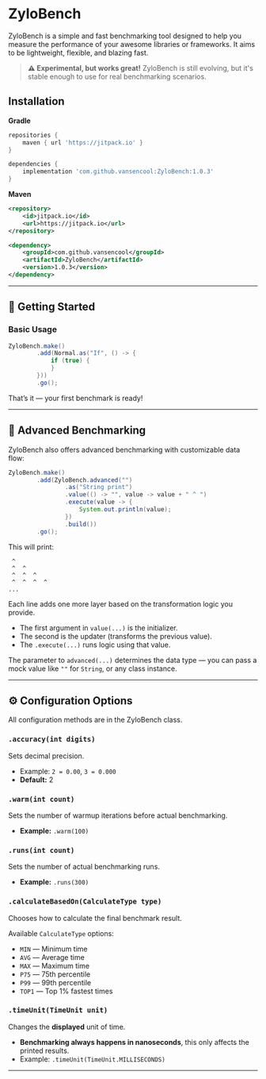 # ZyloBench

ZyloBench is a simple and fast benchmarking tool designed to help you measure the performance of your awesome libraries or frameworks. It aims to be lightweight, flexible, and blazing fast.

> **⚠ Experimental, but works great!** ZyloBench is still evolving, but it's stable enough to use for real benchmarking scenarios.

## Installation

**Gradle**

```groovy
repositories {
    maven { url 'https://jitpack.io' }
}
```

```groovy
dependencies {
    implementation 'com.github.vansencool:ZyloBench:1.0.3'
}
```

**Maven**

```xml
<repository>
    <id>jitpack.io</id>
    <url>https://jitpack.io</url>
</repository>
```

```xml
<dependency>
    <groupId>com.github.vansencool</groupId>
    <artifactId>ZyloBench</artifactId>
    <version>1.0.3</version>
</dependency>
```

---

## 🚀 Getting Started

### Basic Usage
```java
ZyloBench.make()
        .add(Normal.as("If", () -> {
            if (true) {
            }
        }))
        .go();
```
That’s it — your first benchmark is ready!

---

## 🧠 Advanced Benchmarking
ZyloBench also offers advanced benchmarking with customizable data flow:

```java
ZyloBench.make()
        .add(ZyloBench.advanced("")
                .as("String print")
                .value(() -> "", value -> value + " ^ ")
                .execute(value -> {
                    System.out.println(value);
                })
                .build())
        .go();
```

This will print:
```
 ^
 ^  ^
 ^  ^  ^
 ^  ^  ^  ^
...
```
Each line adds one more layer based on the transformation logic you provide.

- The first argument in `value(...)` is the initializer.
- The second is the updater (transforms the previous value).
- The `.execute(...)` runs logic using that value.

The parameter to `advanced(...)` determines the data type — you can pass a mock value like `""` for `String`, or any class instance.

---

## ⚙ Configuration Options

All configuration methods are in the ZyloBench class.

### `.accuracy(int digits)`
Sets decimal precision.
- Example: `2 = 0.00`, `3 = 0.000`
- **Default:** 2

### `.warm(int count)`
Sets the number of warmup iterations before actual benchmarking.
- **Example:** `.warm(100)`

### `.runs(int count)`
Sets the number of actual benchmarking runs.
- **Example:** `.runs(300)`

### `.calculateBasedOn(CalculateType type)`
Chooses how to calculate the final benchmark result.

Available `CalculateType` options:
- `MIN` — Minimum time
- `AVG` — Average time
- `MAX` — Maximum time
- `P75` — 75th percentile
- `P99` — 99th percentile
- `TOP1` — Top 1% fastest times

### `.timeUnit(TimeUnit unit)`
Changes the **displayed** unit of time.
- **Benchmarking always happens in nanoseconds**, this only affects the printed results.
- Example: `.timeUnit(TimeUnit.MILLISECONDS)`

---
